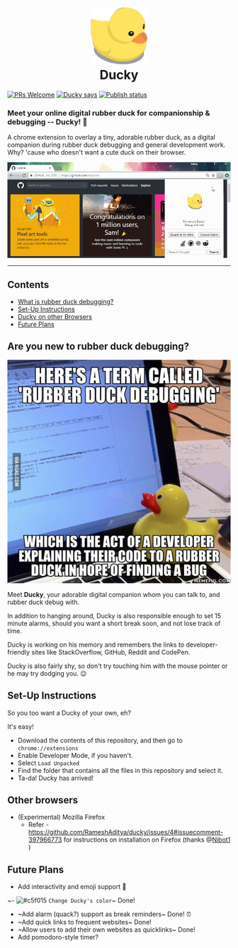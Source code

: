 <h1 align="center">
  <img src="resources/img/ducky128.png"/><br>
Ducky </h1>

[![PRs Welcome](https://img.shields.io/badge/PRs-welcome-brightgreen.svg)](https://github.com/RameshAditya/ducky/pulls)
[![Ducky says](https://img.shields.io/badge/Ducky%20says-%22Hi%22-yellow.svg)]()
[![Publish status](https://img.shields.io/badge/Publish%20Status-Pending-orange.svg)]()

### Meet your online digital rubber duck for companionship & debugging -- Ducky! :baby_chick:

A chrome extension to overlay a tiny, adorable rubber duck, as a digital companion during rubber duck debugging and general development work. Why? 'cause who doesn't want a cute duck on their browser.

![](github-resources/demo.gif)

-----------------------

## Contents
- [What is rubber duck debugging?](#are-you-new-to-rubber-duck-debugging)
- [Set-Up Instructions](#set-up-instructions)
- [Ducky on other Browsers](#other-browsers)
- [Future Plans](#future-plans)

## Are you new to rubber duck debugging?
<p align="center">
  <img src="github-resources/duckmeme.jpg">
</p>

Meet **Ducky**, your adorable digital companion whom you can talk to, and rubber duck debug with. 

In addition to hanging around, Ducky is also responsible enough to set 15 minute alarms, should you want a short break soon, and not lose track of time.

Ducky is working on his memory and remembers the links to developer-friendly sites like StackOverflow, GitHub, Reddit and CodePen.

Ducky is also fairly shy, so don't try touching him with the mouse pointer or he may try dodging you. :wink:

## Set-Up Instructions

So you too want a Ducky of your own, eh?

It's easy! 
* Download the contents of this repository, and then go to ```chrome://extensions```
* Enable Developer Mode, if you haven't.
* Select ```Load Unpacked```
* Find the folder that contains all the files in this repository and select it.
* Ta-da! Ducky has arrived!

## Other browsers
* (Experimental) Mozilla Firefox
  * Refer - https://github.com/RameshAditya/ducky/issues/4#issuecomment-397966773 for instructions on installation on Firefox
  (thanks @<a href="https://github.com/Nibot1">Nibot1</a> )

## Future Plans
* Add interactivity and emoji support :slightly_smiling_face:

~- ![#c5f015](https://placehold.it/15/c5f015/000000?text=+) `Change Ducky's color`~ Done!
* ~Add alarm (quack?) support as break reminders~ Done! :alarm_clock:
* ~Add quick links to frequent websites~ Done! 
* ~Allow users to add their own websites as quicklinks~ Done!
* Add pomodoro-style timer?
